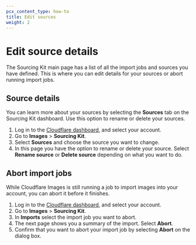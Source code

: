 ```yaml
---
pcx_content_type: how-to
title: Edit sources
weight: 2
---
```


# Edit source details

The Sourcing Kit main page has a list of all the import jobs and sources you have defined. This is where you can edit details for your sources or abort running import jobs.

## Source details

You can learn more about your sources by selecting the **Sources** tab on the Sourcing Kit dashboard. Use this option to rename or delete your sources.

1. Log in to the [Cloudflare dashboard](https://dash.cloudflare.com/login), and select your account.
2. Go to **Images** > **Sourcing Kit**.
3. Select **Sources** and choose the source you want to change.
4. In this page you have the option to rename or delete your source. Select **Rename source** or **Delete source** depending on what you want to do.

## Abort import jobs

While Cloudflare Images is still running a job to import images into your account, you can abort it before it finishes.

1. Log in to the [ Cloudflare dashboard](https://dash.cloudflare.com/login), and select your account.
2. Go to **Images** > **Sourcing Kit**.
3. In **Imports** select the import job you want to abort.
4. The next page shows you a summary of the import. Select **Abort**.
5. Confirm that you want to abort your import job by selecting **Abort** on the dialog box.